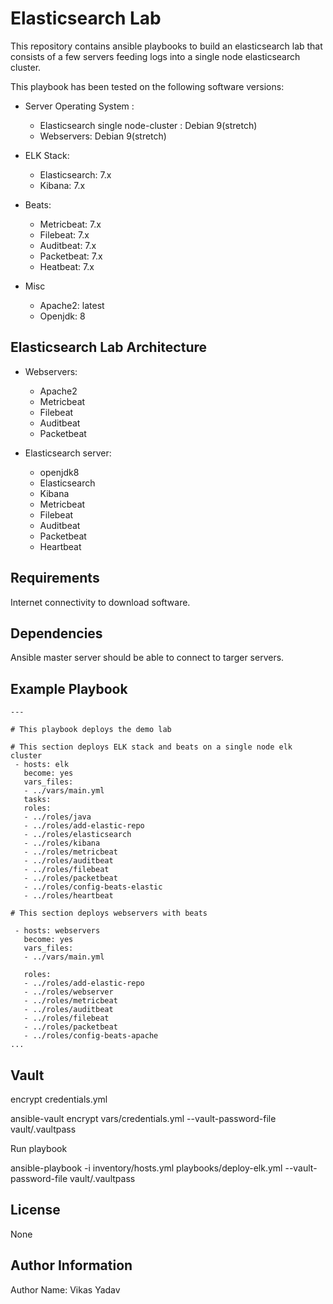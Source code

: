 # Elasticsearch Lab

This repository contains ansible playbooks to build an elasticsearch lab that consists of a few servers feeding logs into a single node elasticsearch cluster.

This playbook has been tested on the following software versions:

- Server Operating System :
  - Elasticsearch single node-cluster : Debian 9(stretch)
  - Webservers: Debian 9(stretch)

- ELK Stack:
  - Elasticsearch: 7.x
  - Kibana: 7.x

- Beats:
  - Metricbeat: 7.x
  - Filebeat: 7.x
  - Auditbeat: 7.x
  - Packetbeat: 7.x
  - Heatbeat: 7.x

- Misc
  - Apache2: latest
  - Openjdk: 8

## Elasticsearch Lab Architecture

- Webservers:
  - Apache2
  - Metricbeat
  - Filebeat
  - Auditbeat
  - Packetbeat

- Elasticsearch server:
  - openjdk8
  - Elasticsearch
  - Kibana
  - Metricbeat
  - Filebeat
  - Auditbeat
  - Packetbeat
  - Heartbeat

## Requirements

Internet connectivity to download software.

## Dependencies

Ansible master server should be able to connect to targer servers.

## Example Playbook

```
---

# This playbook deploys the demo lab

# This section deploys ELK stack and beats on a single node elk cluster
 - hosts: elk
   become: yes
   vars_files:
   - ../vars/main.yml
   tasks:
   roles:
   - ../roles/java
   - ../roles/add-elastic-repo
   - ../roles/elasticsearch
   - ../roles/kibana
   - ../roles/metricbeat
   - ../roles/auditbeat
   - ../roles/filebeat
   - ../roles/packetbeat
   - ../roles/config-beats-elastic
   - ../roles/heartbeat

# This section deploys webservers with beats

 - hosts: webservers
   become: yes
   vars_files:
   - ../vars/main.yml
  
   roles:
   - ../roles/add-elastic-repo
   - ../roles/webserver
   - ../roles/metricbeat
   - ../roles/auditbeat
   - ../roles/filebeat
   - ../roles/packetbeat
   - ../roles/config-beats-apache
...
```

## Vault

encrypt credentials.yml

ansible-vault encrypt vars/credentials.yml --vault-password-file vault/.vaultpass

Run playbook

ansible-playbook -i inventory/hosts.yml playbooks/deploy-elk.yml --vault-password-file vault/.vaultpass

## License

None

## Author Information

Author Name: Vikas Yadav
